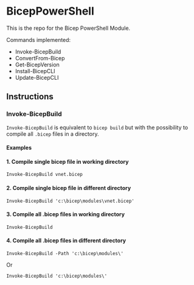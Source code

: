 # BicepPowerShell
This is the repo for the Bicep PowerShell Module.

Commands implemented:
- Invoke-BicepBuild
- ConvertFrom-Bicep
- Get-BicepVersion
- Install-BicepCLI
- Update-BicepCLI

## Instructions

### Invoke-BicepBuild
`Invoke-BicepBuild` is equivalent to `bicep build` but with the possibility to compile all `.bicep` files in a directory.

#### Examples

#### 1. Compile single bicep file in working directory
`Invoke-BicepBuild vnet.bicep`

#### 2. Compile single bicep file in different directory
`Invoke-BicepBuild 'c:\bicep\modules\vnet.bicep'`

#### 3. Compile all .bicep files in working directory
`Invoke-BicepBuild`

#### 4. Compile all .bicep files in different directory
`Invoke-BicepBuild -Path 'c:\bicep\modules\'`

Or

`Invoke-BicepBuild 'c:\bicep\modules\'`


